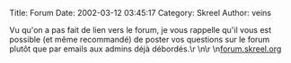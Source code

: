 Title: Forum
Date: 2002-03-12 03:45:17
Category: Skreel
Author: veins

Vu qu'on a pas fait de lien vers le forum, je vous rappelle qu'il vous est possible (et même recommandé) de poster vos questions sur le forum plutôt que par emails aux admins déjà débordés.\r
\n\r
\n[forum.skreel.org](http://forum.skreel.org)